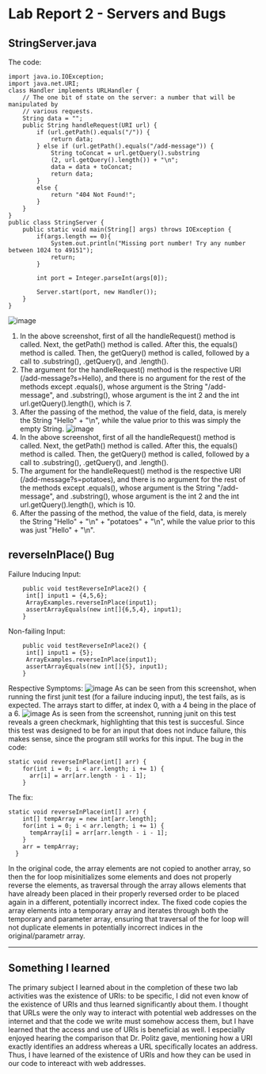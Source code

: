 # Lab Report 2 - Servers and Bugs
## StringServer.java
The code:
```
import java.io.IOException;
import java.net.URI;
class Handler implements URLHandler {
    // The one bit of state on the server: a number that will be manipulated by
    // various requests.
    String data = "";
    public String handleRequest(URI url) {
        if (url.getPath().equals("/")) {
            return data;
        } else if (url.getPath().equals("/add-message")) {
            String toConcat = url.getQuery().substring
            (2, url.getQuery().length()) + "\n";
            data = data + toConcat;
            return data;
        } 
        else {
            return "404 Not Found!";
        }
    }
}
public class StringServer {
    public static void main(String[] args) throws IOException {
        if(args.length == 0){
            System.out.println("Missing port number! Try any number between 1024 to 49151");
            return;
        }

        int port = Integer.parseInt(args[0]);

        Server.start(port, new Handler());
    }
}
```
![image](https://user-images.githubusercontent.com/122576045/215695268-750807c7-6c37-4eda-93d1-45cd4fb28a27.png)
1. In the above screenshot, first of all the handleRequest() method is called. Next, the getPath() method is called. After this, the equals() method is called. Then, the getQuery() method is called, followed by a call to .substring(), .getQuery(), and .length().
2. The argument for the handleRequest() method is the respective URI (/add-message?s=Hello), and there is no argument for the rest of the methods except .equals(), whose argument is the String "/add-message", and .substring(), whose argument is the int 2 and the int url.getQuery().length(), which is 7. 
3. After the passing of the method, the value of the field, data, is merely the String "Hello" + "\n", while the value prior to this was simply the empty String.
![image](https://user-images.githubusercontent.com/122576045/215695199-94a930b3-eefe-43ac-96e2-a8902931e21f.png)
1. In the above screenshot, first of all the handleRequest() method is called. Next, the getPath() method is called. After this, the equals() method is called. Then, the getQuery() method is called, followed by a call to .substring(), .getQuery(), and .length().
2. The argument for the handleRequest() method is the respective URI (/add-message?s=potatoes), and there is no argument for the rest of the methods except .equals(), whose argument is the String "/add-message", and .substring(), whose argument is the int 2 and the int url.getQuery().length(), which is 10. 
3. After the passing of the method, the value of the field, data, is merely the String "Hello" + "\n" + "potatoes" + "\n", while the value prior to this was just "Hello" + "\n".
## reverseInPlace() Bug
Failure Inducing Input:
```@Test
    public void testReverseInPlace2() {
   	 int[] input1 = {4,5,6};
   	 ArrayExamples.reverseInPlace(input1);
   	 assertArrayEquals(new int[]{6,5,4}, input1);
    }
```
Non-failing Input:
```@Test
    public void testReverseInPlace2() {
   	 int[] input1 = {5};
   	 ArrayExamples.reverseInPlace(input1);
   	 assertArrayEquals(new int[]{5}, input1);
    }
```
Respective Symptoms:
![image](https://user-images.githubusercontent.com/122576045/215698995-632e68d7-6230-4328-abe4-f1dc2dc02f01.png)
As can be seen from this screenshot, when running the first junit test (for a failure inducing input), the test fails, as is expected. The arrays start to differ, at index 0, with a 4 being in the place of a 6.
![image](https://user-images.githubusercontent.com/122576045/215699208-21d6f472-d28c-4f1a-a124-40a77d9889ad.png)
As is seen from the screenshot, running junit on this test reveals a green checkmark, highlighting that this test is succesful. Since this test was designed to be for an input that does not induce failure, this makes sense, since the program still works for this input.
The bug in the code:
```
static void reverseInPlace(int[] arr) {
    for(int i = 0; i < arr.length; i += 1) {
      arr[i] = arr[arr.length - i - 1];
    }
```
The fix:
```
static void reverseInPlace(int[] arr) {
    int[] tempArray = new int[arr.length];
    for(int i = 0; i < arr.length; i += 1) {
      tempArray[i] = arr[arr.length - i - 1];
    }
    arr = tempArray;
  } 
 ```
 In the original code, the array elements are not copied to another array, so then the for loop misinitializes some elements and does not properly reverse the elements, as traversal through the array allows elements that have already been placed in their properly reversed order to be placed again in a different, potentially incorrect index. The fixed code copies the array elements into a temporary array and iterates through both the temporary and parameter array, ensuring that traversal of the for loop will not duplicate elements in potentially incorrect indices in the original/parametr array. 
***
## Something I learned
The primary subject I learned about in the completion of these two lab activities was the existence of URIs: to be specific, I did not even know of the existence of URIs and thus learned significantly about them. I thought that URLs were the only way to interact with potential web addresses on the internet and that the code we write must somehow access them, but I have learned that the access and use of URIs is beneficial as well. I especially enjoyed hearing the comparison that Dr. Politz gave, mentioning how a URI exactly identifies an address whereas a URL specifically locates an address. Thus, I have learned of the existence of URIs and how they can be used in our code to intereact with web addresses.
